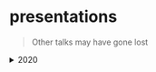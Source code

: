 # presentations

> Other talks may have gone lost

<details><summary>2020</summary>
<p>

* [Bypass Falco](https://sched.co/ekE4) @ KubeCon + CloudNativeCon North America 2020 Virtual / [Slides](2020/kubecon-na/bypass-falco/slides.pdf] / Video
